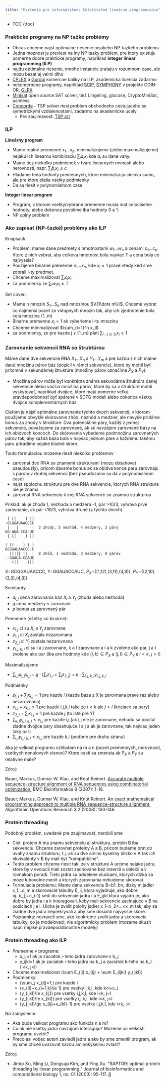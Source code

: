 ```yaml
---
title: "Cvičenia pre informatikov: Celočíselné lineárne programovanie"
---
```


* TOC
{:toc}


### Praktické programy na NP ťažké problémy

  - Obcas chceme najst optimalne riesenie nejakeho NP-tazkeho problemu
  - Jedna moznost je previest na iny NP tazky problem, pre ktory
    existuju pomerne dobre prakticke programy, napriklad **integer
    linear programming (ILP)**
  - najdu optimalne riesenie, mnohe instancie zrataju v rozumnom case,
    ale mozu bezat aj velmi dlho
  - [CPLEX](http://www-01.ibm.com/software/integration/optimization/cplex-optimizer/)
    a [Gurobi](http://www.gurobi.com/html/academic.html) komercne
    baliky na ILP, akademicka licencia zadarmo
  - nekomerncne programy, napriklad [SCIP](http://scip.zib.de/),
    [SYMPHONY](https://projects.coin-or.org/SYMPHONY) v projekte COIN-OR,
    [GLPK](https://www.gnu.org/software/glpk/)    
  - [Minisat](http://minisat.se/) open source SAT solver, tiež
    Lingeling, glucose, CryptoMiniSat, painless
  - [Concorde](http://www.tsp.gatech.edu/concorde.html) - TSP solver 
    riesi problem obchodneho cestujuceho so symetrickymi vzdialenostami,
    zadarmo na akademicke ucely
      - Pre zaujimavost: [TSP art](http://www.oberlin.edu/math/faculty/bosch/tspart-page.html)

### ILP

**Lineárny program**

  - Mame reálne premenné $x_1\dots x_n$, minimalizujeme (alebo maximalizujeme) nejaku ich linearnu
    kombinaciu $\sum_i a_i x_i$ kde $a_i$ su dane vahy.
  - Mame tiez niekolko podmienok v tvare linearnych rovnosti alebo
    nerovnosti, napr. $\sum_i b_i x_i \le c$
  - Hladame teda hodnoty premennych, ktore minimalizuju cielovu sumu,
    ale pre ktore platia vsetky podmienky
  - Da sa riesit v polynomialnom case

**Integer linear program**

  - Program, v ktorom vsetky/vybrane premenne musia mat celociselne
    hodnoty, alebo dokonca povolime iba hodnoty 0 a 1.
  - NP uplny problem

### Ako zapísať (NP-ťazké) problémy ako ILP

Knapsack

  - Problem: mame dane predmety s hmotnostami $w_1\dots w_n$ a cenami
    $c_1\dots c_n$. Ktore z nich vybrat, aby celkova hmotnost bola najviac T
    a cena bola co najvyssia?
  - Pouzijeme binarne premenne $x_1\dots x_n$, kde $x_i = 1$ prave vtedy ked
    sme zobrali i-ty predmet.
  - Chceme maximalizovat $\sum_i c_i x_i$
  - za podmienky ze $\sum_i w_i x_i \le T$

Set cover:

  - Mame n mnozin $S_1\dots S_n$ nad mnozinou $\\{1\dots m\\}$. Chceme vybrat co
    najmensi pocet zo vstupnych mnozin tak, aby ich zjednotenie bola
    cela mnozina {1..m}
  - Binarne premenne $x_i=1$ ak vyberieme i-tu mnozinu
  - Chceme minimalizovat $\sum_{i=1}^n x_i$
  - za podmienky, ze pre kazde j z {1..m} plati
    $\sum_{i:j\in S_i} x_i \ge 1$

### Zarovnanie sekvencií RNA so štruktúrou

Máme dané dve sekvencie RNA $X_1\dots X_n$ a $Y_1\dots Y_m$
a pre každú z nich máme danú množinu párov
báz (pozícií v rámci sekvencie), ktoré by mohli byť prítomné v
sekundárnej štruktúre (množiny párov označíme $P_X$ a $P_Y$).

  - Množina párov môže byť konkrétna známa sekundárna štruktúra danej
    sekvencie alebo väčšia množina párov, ktoré by sa v štruktúre mohli
    vyskytovať, napríklad dvojice, ktoré majú pomerne veľkú
    pravdepodobnosť byť spárené v SCFG modeli alebo dokonca všetky
    dvojice komplementárnych báz. 
 
Cieľom je nájsť optimálne zarovnanie týchto dvoch sekvencií, v ktorom
použijeme obvyklé skórovanie zhôd, nezhôd a medzier, ale navyše
pridáme bonus za zhody v štruktúre. Dva potenciálne páry, každý z
jednej sekvencie, považujeme za zarovnané, ak sú navzájom zarovnané
bázy na ich obidvoch koncoch. Do skórovania vyberieme podmnožinu
zarovnaných párov tak, aby každá báza bola v najviac jednom páre a
každému takému páru priradíme nejaké kladné skóre.

Touto formulaciou mozeme riesit niekolko problemov
- zarovnat dve RNA so znamymi strukturami (mozu obsahovat pseudouzly), pricom davame bonus ak sa obidva konce paru zarovnaju s parom v druhej sekvencii (bez pseudozulov sa da v polynomialnom case)
- najst spolocnu strukturu pre dve RNA sekvencie, ktorych RNA struktura nie je znama
- zarovnat RNA sekvenciu k inej RNA sekvencii so znamou strukturou


Príklad: ak je zhoda 1, nezhoda a medzera -1, pár >10/3, vyhráva prvé
zarovnanie, ak pár <10/3, vyhráva druhé (z týchto dvoch)
```
 [ [[    ] ]]
-GCGGAUAACCCC
 |   |      |  3 zhody, 5 nezhôd, 4 medzery, 3 páry
GG-AUA-CCA-UC
 [ [[    ] ]]

( ((    ) ) )
GCGGAUAACCC-C
  ||||| ||  |  8 zhôd, 1 nezhoda, 3 medzery, 0 párov
--GGAUA-CCAUC
   (((    )))
```
X=GCGGAUAACCC, Y=GGAUACCAUC,
$P_X$={(1,12),(3,11),(4,9)}, $P_Y$={(2,10),(3,9),(4,8)}


Konštanty
- $a_{i,j}$ cena zarovnania báz $X_i$ a $Y_j$ (zhoda alebo nezhoda)
- $g$ cena medzery v zarovnaní
- $p$ bonus za zarovnaný pár

Premenné (všetky sú binárne):
- $x_{i,j}$ ci su $X_i$ a $Y_j$ zarovnane
- $z_{1,i}$ ci $X_i$ zostala nezarovnana
- $z_{2,j}$ ci $Y_j$ zostala nezarovnana
- $y_{i,j,k,l}$ ci su i a j zarovnane, k a l zarovnane a i a k zvolene ako par, j a l zvolene ako par (iba pre hodnoty kde $(i,k)\in P_X$ a $(j,l)\in P_Y$ a $i<k$, $j<l$)

Maximalizujeme
- $\sum_{i,j} a_{i,j} x_{i,j} + g\cdot(\sum_i z_{1,i} + \sum_j z_{2,j}) + p\cdot \sum_{i,j,k,l} y_{i,j,k,l}$

Podmienky
- $z_{1,i} + \sum_j x_{i,j}=1$ pre kazde $i$ (kazda baza z X je zarovnana prave raz alebo nezarovnana)
- $x_{i,j}+x_{k,l}\le 1$ pre kazde i,j,k,l take ze $i<k$ ale $j>l$ (kriziace sa pary)
- $z_{2,j} + \sum_i x_{i,j}=1$ pre kazde $j$ (to iste pre Y)
- $\sum_{k,l} y_{i,j,k,l}\le x_{i,j}$ pre kazde i,j (ak i,j nie je zarovnane, nebudu sa pocitat ziadne dvojice pary obsahujuce i a j a ak je zarovnane, tak najviac jeden taky par)
- $\sum_{i,j} y_{i,j,k,l}\le x_{i,j}$ pre kazde k,l (podbne pre druhu stranu)

Aka je velkost programu vzhladom na m a n (pocet premennych, nerovnosti, vsetkych nenulovych clenov)? Ktore casti sa zmensia ak $P_X$ a $P_Y$ su relativne male?


Zdroj:

Bauer, Markus, Gunnar W. Klau, and Knut Reinert. [Accurate multiple sequence-structure alignment of RNA sequences using combinatorial optimization.](https://bmcbioinformatics.biomedcentral.com/articles/10.1186/1471-2105-8-271) BMC Bioinformatics 8 (2007): 1-18.

Bauer, Markus, Gunnar W. Klau, and Knut Reinert. [An exact mathematical programming approach to multiple RNA sequence-structure alignment.](https://www.erudit.org/en/journals/aor/2008-v3-n2-aor3_2/aor3_2art03.pdf) Algorithmic Operations Research 3.2 (2008): 130-146.



### Protein threading

Podobný problém, uvedené pre zaujímavosť, nerobili sme 

  - Ciel: protein A ma znamu sekvenciu aj strukturu, protein B iba
    sekvenciu. Chceme zarovnat proteiny A a B, pricom budeme brat do
    uvahy znamu strukturu, t.j. ak su dve amino kyseliny blizko v A tak
    ich ekvivalenty v B by mali byt "kompatibilne".
  - Tento problem chceme riesit tak, ze v strukture A urcime nejake
    jadra, ktore by v evolucii mali zostat zachovane bez inzercii a
    delecii a v rovnakom poradi. Tieto jadra su oddelene sluckami,
    ktorych dlzka sa moze lubovolne menit a ktorych zarovnania nebudeme
    skorovat.
  - Formulacia problemu: Mame danu sekvenciu B=b1..bn, dlzky m jadier
    c\_1...c\_m a skorovacie tabulky E\_ij, ktora vyjadruje, ako dobre
    bj..b\_{j+c\_i-1} sedi do sekvencie jadra i a E\_ijkl ktora
    vyjadruje, ako dobre by jadra i a k interagovali, keby mali
    sekvencie zacinajuce v B na poziciach j a l. Uloha je zvolit polohy
    jadier x\_1\<x\_2\<...\<x\_m tak, aby sa ziadne dve jadra
    neprekryvali a aby sme dosiahli najvyssie skore.
  - Poznamka: nevraveli sme, ako konkretne zvolit jadra a skorovacie
    tabulky, co je modelovaci, nie algoritmicky problem (mozeme skusit
    napr. nejake pravdepodobnostne modely)

### Protein threading ako ILP

  - Premenne v programe:
      - x\_ij=1 ak je zaciatok i-teho jadra zarovnane s b\_j
      - y\_ijkl=1 ak je zaciatok i-teho jadra na b\_j a zaciatok k-teho
        na b\_l (i\<k, j\<l)
  - Chceme maximalizovat \(\sum E_{ij} x_{ij} + \sum E_{ijkl} y_{ijkl}\)
  - Podmienky:
      - \(\sum_j x_{ij}=1\,\) pre kazde i
      - \(x_{il}+x_{i+1,k}\le 1\) pre vsetky i,k,l, kde k\<l+c\_i
      - \(y_{ijkl}\le x_{ij}\) pre vsetky i,j,k,l, kde i\<k, j\<l
      - \(y_{ijkl}\le x_{kl}\) pre vsetky i,j,k,l, kde i\<k, j\<l
      - \(y_{ijkl}\ge x_{ij}+x_{kl}-1\) pre vsetky i,j,k,l, kde i\<k,
        j\<l

Na zamyslenie:

  - Aka bude velkost programu ako funkcia n a m?
  - Co ak nie vsetky jadra navzajom interaguju? Mozeme na velkosti
    programu usetrit?
  - Preco asi vobec autori zaviedli jadra a ako by sme zmenili program,
    ak by sme chceli uvazovat kazdu aminokyselinu zvlast?

Zdroj:

  - Jinbo Xu, Ming Li, Dongsup Kim, and Ying Xu. "RAPTOR: optimal
    protein threading by linear programming." Journal of bioinformatics
    and computational biology 1, no. 01 (2003): 95-117.
    [8](http://ttic.uchicago.edu/~jinbo/SelectedPubs/RAPTOR.pdf)
